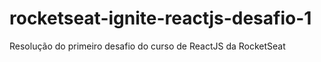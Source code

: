 # rocketseat-ignite-reactjs-desafio-1

Resolução do primeiro desafio do curso de ReactJS da RocketSeat

